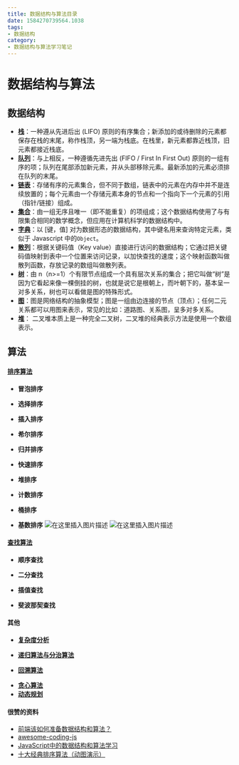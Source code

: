 ```yaml
---
title: 数据结构与算法目录
date: 1584270739564.1038
tags:
- 数据结构
category:
- 数据结构与算法学习笔记
---
```

# 数据结构与算法

## 数据结构

- **[栈](https://blog.csdn.net/weixin_46124214/article/details/104928951)**：一种遵从先进后出 (LIFO) 原则的有序集合；新添加的或待删除的元素都保存在栈的末尾，称作栈顶，另一端为栈底。在栈里，新元素都靠近栈顶，旧元素都接近栈底。
- **[队列](https://blog.csdn.net/weixin_46124214/article/details/104928981)**：与上相反，一种遵循先进先出 (FIFO / First In First Out) 原则的一组有序的项；队列在尾部添加新元素，并从头部移除元素。最新添加的元素必须排在队列的末尾。
- **[链表](https://blog.csdn.net/weixin_46124214/article/details/104929012)**：存储有序的元素集合，但不同于数组，链表中的元素在内存中并不是连续放置的；每个元素由一个存储元素本身的节点和一个指向下一个元素的引用（指针/链接）组成。
- **[集合](https://blog.csdn.net/weixin_46124214/article/details/104929093)**：由一组无序且唯一（即不能重复）的项组成；这个数据结构使用了与有限集合相同的数学概念，但应用在计算机科学的数据结构中。
- **[字典](https://blog.csdn.net/weixin_46124214/article/details/104929143)**：以 [键，值] 对为数据形态的数据结构，其中键名用来查询特定元素，类似于 Javascript 中的`Object`。
- **[散列](https://blog.csdn.net/weixin_46124214/article/details/105126189)**：根据关键码值（Key value）直接进行访问的数据结构；它通过把关键码值映射到表中一个位置来访问记录，以加快查找的速度；这个映射函数叫做散列函数，存放记录的数组叫做散列表。
- **[树](https://blog.csdn.net/weixin_46124214/article/details/104929181)**：由 n（n>=1）个有限节点组成一个具有层次关系的集合；把它叫做“树”是因为它看起来像一棵倒挂的树，也就是说它是根朝上，而叶朝下的，基本呈一对多关系，树也可以看做是图的特殊形式。
- **[图](https://blog.csdn.net/weixin_46124214/article/details/104930984)**：图是网络结构的抽象模型；图是一组由边连接的节点（顶点）；任何二元关系都可以用图来表示，常见的比如：道路图、关系图，呈多对多关系。
- **[堆](https://blog.csdn.net/weixin_46124214/article/details/105184532)**：
二叉堆本质上是一种完全二叉树，二叉堆的经典表示方法是使用一个数组表示。

## 算法

#### [排序算法](https://blog.csdn.net/weixin_46124214/article/details/104955903)
- **冒泡排序**

- **选择排序**

- **插入排序**

- **希尔排序**

- **归并排序**

- **快速排序**

- **堆排序**

- **计数排序**

- **桶排序**

- **基数排序**
![在这里插入图片描述](https://img-blog.csdnimg.cn/20200315192210454.png?x-oss-process=image/watermark,type_ZmFuZ3poZW5naGVpdGk,shadow_10,text_aHR0cHM6Ly9ibG9nLmNzZG4ubmV0L3dlaXhpbl80NjEyNDIxNA==,size_16,color_FFFFFF,t_70)
![在这里插入图片描述](https://img-blog.csdnimg.cn/20200325123529183.png?x-oss-process=image/watermark,type_ZmFuZ3poZW5naGVpdGk,shadow_10,text_aHR0cHM6Ly9ibG9nLmNzZG4ubmV0L3dlaXhpbl80NjEyNDIxNA==,size_16,color_FFFFFF,t_70)
#### [查找算法](https://blog.csdn.net/weixin_46124214/article/details/104978186)

- **顺序查找**

- **二分查找**
- **插值查找**
- **斐波那契查找**

#### 其他

* [**复杂度分析**](https://blog.csdn.net/weixin_46124214/article/details/105019491)

* [**递归算法与分治算法**](https://blog.csdn.net/weixin_46124214/article/details/105342084)
* [**回溯算法**](https://blog.csdn.net/weixin_46124214/article/details/105342149)

- **[贪心算法](https://blog.csdn.net/weixin_46124214/article/details/105016279)**
- [**动态规划**](https://blog.csdn.net/weixin_46124214/article/details/105342125)

#### 很赞的资料
* [前端该如何准备数据结构和算法？](https://juejin.im/post/5d5b307b5188253da24d3cd1)
* [awesome-coding-js](http://www.conardli.top/docs/)
* [JavaScript中的数据结构和算法学习](http://caibaojian.com/learn-javascript.html)
* [十大经典排序算法（动图演示）](https://www.cnblogs.com/onepixel/p/7674659.html?tdsourcetag=s_pctim_aiomsg)